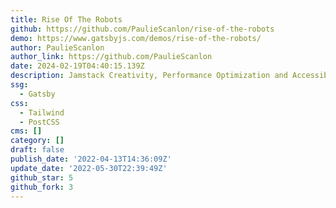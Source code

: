 ```yaml
---
title: Rise Of The Robots
github: https://github.com/PaulieScanlon/rise-of-the-robots
demo: https://www.gatsbyjs.com/demos/rise-of-the-robots/
author: PaulieScanlon
author_link: https://github.com/PaulieScanlon
date: 2024-02-19T04:40:15.139Z
description: Jamstack Creativity, Performance Optimization and Accessibility
ssg:
  - Gatsby
css:
  - Tailwind
  - PostCSS
cms: []
category: []
draft: false
publish_date: '2022-04-13T14:36:09Z'
update_date: '2022-05-30T22:39:49Z'
github_star: 5
github_fork: 3
---
```

